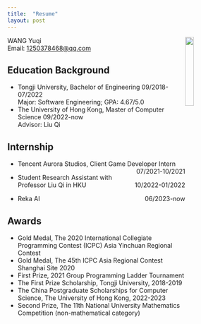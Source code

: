 ```yaml
---
title:  "Resume"
layout: post
---
```


<img src="../../../assets/img/me.jpg" style="float: right; margin: 0 0 0 0;" width="20%"/>


WANG Yuqi<br/>
Email: 1250378468@qq.com

## Education Background                                                           
- Tongji University, Bachelor of Engineering 09/2018-07/2022 <br/>
	Major: Software Engineering; 
	GPA: 4.67/5.0
- The University of Hong Kong, Master of Computer Science 09/2022-now<br/>
	Advisor: Liu Qi

## Internship
- <p style="text-align:left;">
    Tencent Aurora Studios, Client Game Developer Intern
    <span style="float:right;">
        07/2021-10/2021
    </span>
</p>

- <p style="text-align:left;">
    Student Research Assistant with Professor Liu Qi in HKU
    <span style="float:right;">
        10/2022-01/2022
    </span>
</p>

- <p style="text-align:left;">
    Reka AI
    <span style="float:right;">
        06/2023-now
    </span>
</p>


## Awards                                                                      
- Gold Medal, The 2020 International Collegiate Programming Contest (ICPC) Asia Yinchuan Regional Contest
- Gold Medal, The 45th ICPC Asia Regional Contest Shanghai Site 2020
- First Prize, 2021 Group Programming Ladder Tournament
- The First Prize Scholarship, Tongji University, 2018-2019
- The China Postgraduate Scholarships for Computer Science, The University of Hong Kong, 2022-2023
- Second Prize, The 11th National University Mathematics Competition (non-mathematical category)
